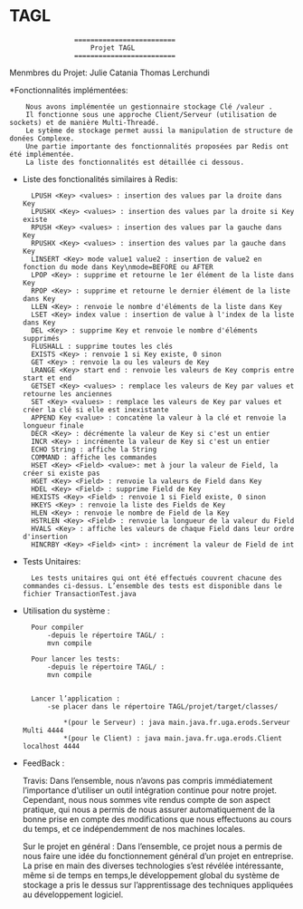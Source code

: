 # TAGL
					=========================
						Projet TAGL
					=========================



Menmbres du Projet: 
Julie Catania
Thomas Lerchundi


*Fonctionnalités implémentées:
		
		Nous avons implémentée un gestionnaire stockage Clé /valeur . 
		Il fonctionne sous une approche Client/Serveur (utilisation de sockets) et de manière Multi-Threadé. 
		Le sytème de stockage permet aussi la manipulation de structure de donées Complexe.
		Une partie importante des fonctionnalités proposées par Redis ont été implémentée. 
		La liste des fonctionnalités est détaillée ci dessous.



* Liste des fonctionalités similaires à Redis:

		LPUSH <Key> <values> : insertion des values par la droite dans Key
		LPUSHX <Key> <values> : insertion des values par la droite si Key existe
		RPUSH <Key> <values> : insertion des values par la gauche dans Key
		RPUSHX <Key> <values> : insertion des values par la gauche dans Key
		LINSERT <Key> mode value1 value2 : insertion de value2 en fonction du mode dans Key\nmode=BEFORE ou AFTER
		LPOP <Key> : supprime et retourne le 1er élément de la liste dans Key 
		RPOP <Key> : supprime et retourne le dernier élément de la liste dans Key 
		LLEN <Key> : renvoie le nombre d'éléments de la liste dans Key 
		LSET <Key> index value : insertion de value à l'index de la liste dans Key 
		DEL <Key> : supprime Key et renvoie le nombre d'éléments supprimés 
		FLUSHALL : supprime toutes les clés 
		EXISTS <Key> : renvoie 1 si Key existe, 0 sinon 
		GET <Key> : renvoie la ou les valeurs de Key 
		LRANGE <Key> start end : renvoie les valeurs de Key compris entre start et end 
		GETSET <Key> <values> : remplace les valeurs de Key par values et retourne les anciennes 
		SET <Key> <values> : remplace les valeurs de Key par values et créer la clé si elle est inexistante 
		APPEND Key <value> : concatène la valeur à la clé et renvoie la longueur finale 
		DECR <Key> : décrémente la valeur de Key si c'est un entier 
		INCR <Key> : incrémente la valeur de Key si c'est un entier 
		ECHO String : affiche la String 
		COMMAND : affiche les commandes 
		HSET <Key> <Field> <value>: met à jour la valeur de Field, la créer si existe pas 
		HGET <Key> <Field> : renvoie la valeurs de Field dans Key 
		HDEL <Key> <Field> : supprime Field de Key 
		HEXISTS <Key> <Field> : renvoie 1 si Field existe, 0 sinon 
		HKEYS <Key> : renvoie la liste des Fields de Key 
		HLEN <Key> : renvoie le nombre de Field de la Key 
		HSTRLEN <Key> <Field> : renvoie la longueur de la valeur du Field 
		HVALS <Key> : affiche les valeurs de chaque Field dans leur ordre d'insertion 
		HINCRBY <Key> <Field> <int> : incrément la valeur de Field de int 


* Tests Unitaires:

		Les tests unitaires qui ont été effectués couvrent chacune des commandes ci-dessus. L’ensemble des tests est disponible dans le fichier TransactionTest.java


* Utilisation du système :

		Pour compiler 
			-depuis le répertoire TAGL/ : 
			mvn compile
	
		Pour lancer les tests:
			-depuis le répertoire TAGL/ : 
			mvn compile

		
		Lancer l’application : 
			-se placer dans le répertoire TAGL/projet/target/classes/

				*(pour le Serveur) : java main.java.fr.uga.erods.Serveur Multi 4444
				*(pour le Client) : java main.java.fr.uga.erods.Client localhost 4444 



* FeedBack :

	Travis:
		Dans l’ensemble, nous n’avons pas compris immédiatement l’importance d’utiliser un outil intégration continue pour notre projet. 
		Cependant, nous nous sommes vite rendus compte de son aspect pratique, qui nous a permis de nous assurer automatiquement de la bonne prise en compte des modifications que nous effectuons au cours du temps, et ce indépendemment de nos machines locales.

	Sur le projet en général : 
		Dans l’ensemble, ce projet nous a permis de nous faire une idée du fonctionnement général d’un projet en entreprise. 
		La prise en main des diverses technologies s’est révélée intéressante, même si de temps en temps,le développement global du système de stockage a pris le dessus sur l’apprentissage des techniques appliquées au développement logiciel.